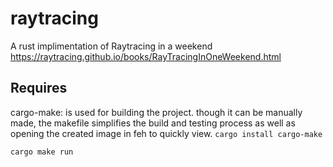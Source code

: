 # raytracing
A rust implimentation of Raytracing in a weekend
https://raytracing.github.io/books/RayTracingInOneWeekend.html

## Requires 
cargo-make:  is used for building the project.
though it can be manually made, the makefile simplifies the build and testing 
process as well as opening the created image in feh to quickly view.
`cargo install cargo-make` 

`cargo make run`
